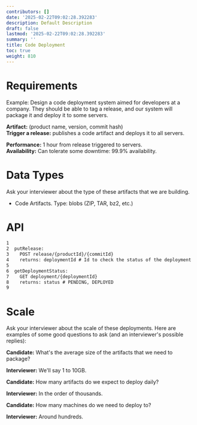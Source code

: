 ```yaml
---
contributors: []
date: '2025-02-22T09:02:28.392283'
description: Default Description
draft: false
lastmod: '2025-02-22T09:02:28.392283'
summary: ''
title: Code Deployment
toc: true
weight: 810
---
```


# Requirements

Example: Design a code deployment system aimed for developers at a company. They should be able to tag a release, and our system will package it and deploy it to some servers.

**Artifact:** (product name, version, commit hash)  
**Trigger a release:** publishes a code artifact and deploys it to all servers.

**Performance:** 1 hour from release triggered to servers.  
**Availability:** Can tolerate some downtime: 99.9% availability.

# Data Types

Ask your interviewer about the type of these artifacts that we are building.

- Code Artifacts. Type: blobs (ZIP, TAR, bz2, etc.)

# API

```txt
1
2  putRelease:
3    POST release/{productId}/{commitId}
4    returns: deploymentId # Id to check the status of the deployment
5
6  getDeploymentStatus:
7    GET deployment/{deploymentId}
8    returns: status # PENDING, DEPLOYED
9
```

# Scale

Ask your interviewer about the scale of these deployments. Here are examples of some good questions to ask (and an interviewer's possible replies):

**Candidate:** What's the average size of the artifacts that we need to package?

**Interviewer:** We'll say 1 to 10GB.

**Candidate:** How many artifacts do we expect to deploy daily?

**Interviewer:** In the order of thousands.

**Candidate:** How many machines do we need to deploy to?

**Interviewer:** Around hundreds.
